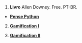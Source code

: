 1. **Livro** 
Allen Downey. Free. PT-BR. 
- [**Pense Python**](https://penseallen.github.io/PensePython2e/)

2. [**Gamification I**](https://py.checkio.org)

3. [**Gamification II**](http://www.pythonchallenge.com/pc/def/0.html)

